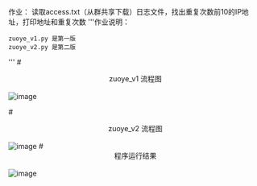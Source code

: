 作业：
    读取access.txt（从群共享下载）日志文件，找出重复次数前10的IP地址，打印地址和重复次数
'''作业说明：

    zuoye_v1.py 是第一版
    zuoye_v2.py 是第二版
'''
#<center>zuoye_v1 流程图</center >                                               
![image](https://github.com/1032231418/python/blob/master/day2/log1.png)

#<center>zuoye_v2 流程图</center >                                                
![image](https://github.com/1032231418/python/blob/master/day2/log2.png)
#<center>程序运行结果</center >  
![image](https://github.com/1032231418/python/blob/master/day2/run.png)